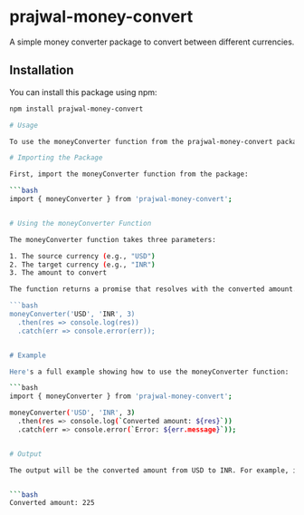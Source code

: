 # prajwal-money-convert

A simple money converter package to convert between different currencies.

## Installation

You can install this package using npm:

```bash
npm install prajwal-money-convert

# Usage

To use the moneyConverter function from the prajwal-money-convert package, you can import it and then call it with the appropriate parameters.

# Importing the Package

First, import the moneyConverter function from the package:

```bash
import { moneyConverter } from 'prajwal-money-convert';


# Using the moneyConverter Function

The moneyConverter function takes three parameters:

1. The source currency (e.g., "USD")
2. The target currency (e.g., "INR")
3. The amount to convert

The function returns a promise that resolves with the converted amount. Here's an example of how to use the function:

```bash
moneyConverter('USD', 'INR', 3)
  .then(res => console.log(res))
  .catch(err => console.error(err));


# Example

Here's a full example showing how to use the moneyConverter function:

```bash
import { moneyConverter } from 'prajwal-money-convert';

moneyConverter('USD', 'INR', 3)
  .then(res => console.log(`Converted amount: ${res}`))
  .catch(err => console.error(`Error: ${err.message}`));


# Output

The output will be the converted amount from USD to INR. For example, if 1 USD is equal to 75 INR, the output will be:


```bash
Converted amount: 225
